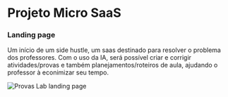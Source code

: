 # Projeto Micro SaaS
### Landing page

Um início de um side hustle, um saas destinado para resolver o problema dos professores. Com o uso da IA, será possível criar e corrigir atividades/provas e também planejamentos/roteiros de aula, ajudando o professor à econimizar seu tempo.

![Provas Lab landing page](https://github.com/RobertoAthos/provasLab-landing-page/assets/94712001/f4c8a7f0-578c-4089-b596-a9986825b50e)
